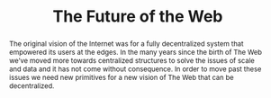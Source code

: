 ---
title: "The Future of the Web"
speaker: Mikeal Rogers
event: CascadiaJS 2018
tags: ["Web", "P2P"]
abstract: "The original vision of the Internet was for a fully decentralized system that empowered its users at the edges. In the many years since the birth of The Web we’ve moved more towards centralized structures to solve the issues of scale and data and it has not come without consequence. In order to move past these issues we need new primitives for a new vision of The Web that can be decentralized."
ytId: 83Gws-dPL8A
layout: talk
---
